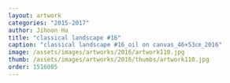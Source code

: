 ```yaml
---
layout: artwork
categories: "2015-2017"
author: Jihoon Ha
title: "classical landscape #16"
caption: "classical landscape #16_oil on canvas_46×53㎝_2016"
image: /assets/images/artworks/2016/artwork110.jpg
thumb: /assets/images/artworks/2016/thumbs/artwork110.jpg
order: 1516005
---
```

